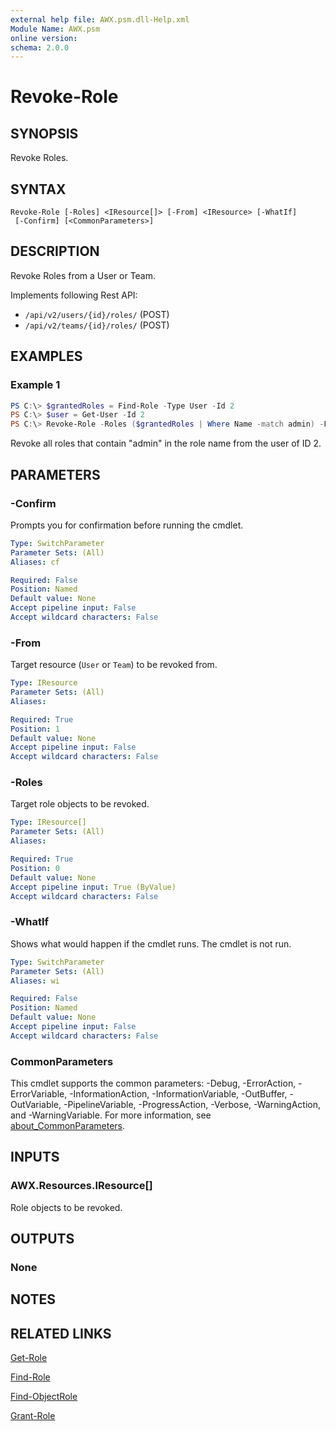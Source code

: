 ```yaml
---
external help file: AWX.psm.dll-Help.xml
Module Name: AWX.psm
online version:
schema: 2.0.0
---
```


# Revoke-Role

## SYNOPSIS
Revoke Roles.

## SYNTAX

```
Revoke-Role [-Roles] <IResource[]> [-From] <IResource> [-WhatIf]
 [-Confirm] [<CommonParameters>]
```

## DESCRIPTION
Revoke Roles from a User or Team.

Implements following Rest API:  
- `/api/v2/users/{id}/roles/` (POST)  
- `/api/v2/teams/{id}/roles/` (POST)

## EXAMPLES

### Example 1
```powershell
PS C:\> $grantedRoles = Find-Role -Type User -Id 2
PS C:\> $user = Get-User -Id 2
PS C:\> Revoke-Role -Roles ($grantedRoles | Where Name -match admin) -From $user
```

Revoke all roles that contain "admin" in the role name from the user of ID 2.

## PARAMETERS

### -Confirm
Prompts you for confirmation before running the cmdlet.

```yaml
Type: SwitchParameter
Parameter Sets: (All)
Aliases: cf

Required: False
Position: Named
Default value: None
Accept pipeline input: False
Accept wildcard characters: False
```

### -From
Target resource (`User` or `Team`) to be revoked from.

```yaml
Type: IResource
Parameter Sets: (All)
Aliases:

Required: True
Position: 1
Default value: None
Accept pipeline input: False
Accept wildcard characters: False
```

### -Roles
Target role objects to be revoked.

```yaml
Type: IResource[]
Parameter Sets: (All)
Aliases:

Required: True
Position: 0
Default value: None
Accept pipeline input: True (ByValue)
Accept wildcard characters: False
```

### -WhatIf
Shows what would happen if the cmdlet runs.
The cmdlet is not run.

```yaml
Type: SwitchParameter
Parameter Sets: (All)
Aliases: wi

Required: False
Position: Named
Default value: None
Accept pipeline input: False
Accept wildcard characters: False
```

### CommonParameters
This cmdlet supports the common parameters: -Debug, -ErrorAction, -ErrorVariable, -InformationAction, -InformationVariable, -OutBuffer, -OutVariable, -PipelineVariable, -ProgressAction, -Verbose, -WarningAction, and -WarningVariable. For more information, see [about_CommonParameters](http://go.microsoft.com/fwlink/?LinkID=113216).

## INPUTS

### AWX.Resources.IResource[]
Role objects to be revoked.

## OUTPUTS

### None
## NOTES

## RELATED LINKS

[Get-Role](Get-Role.md)

[Find-Role](Find-Role.md)

[Find-ObjectRole](Find-ObjectRole.md)

[Grant-Role](Grant-Roke.md)
